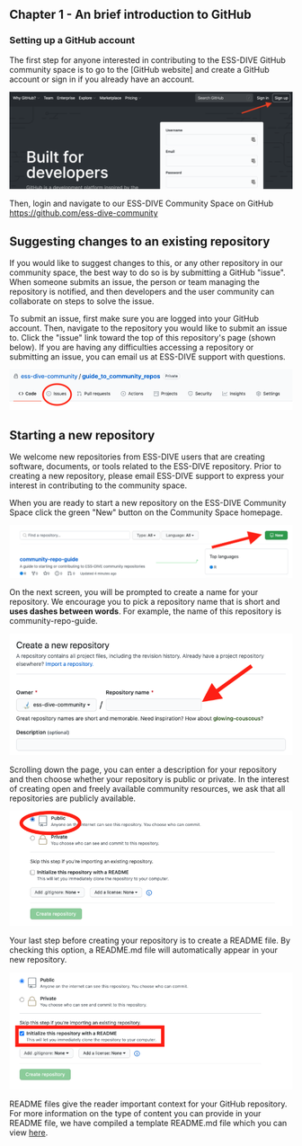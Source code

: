## Chapter 1 - An brief introduction to GitHub

### Setting up a  GitHub account  
The first step for anyone interested in contributing to the ESS-DIVE GitHub community space is to go to the [GitHub website] and create a GitHub account or sign in if you already have an account. 

![image of github signup page](images/github_signup.png)

Then, login and navigate to our ESS-DIVE Community Space on GitHub https://github.com/ess-dive-community

##  Suggesting changes to an existing repository
If you would like to suggest changes to this, or any other repository in our community space, the best way to do so is by submitting a GitHub "issue". When someone submits an issue, the person or team managing the repository is notified, and then developers and the user community can collaborate on steps to solve the issue.   

To submit an issue, first make sure you are logged into your GitHub account. Then, navigate to the repository you would like to submit an issue to. Click the "issue" link toward the top of this repository's page (shown below). If you are having any difficulties accessing a repository or submitting an issue, you can email us at ESS-DIVE support with questions.

![](images/issues_image_1.png)

## Starting a new repository
We welcome new repositories from ESS-DIVE users that are creating software, documents, or tools related to the ESS-DIVE repository. Prior to creating a new repository, please email ESS-DIVE support to express your interest in contributing to the community space.

When you are ready to start a new repository on the ESS-DIVE Community Space click the green "New" button on the Community Space homepage.

![](images/start_repo_1.png)

On the next screen, you will be prompted to create a name for your repository. We encourage you to pick a repository name that is short and **uses dashes between words**. For example, the name of this repository is community-repo-guide.

![](images/repo_name.png)

Scrolling down the page, you can enter a description for your repository and then choose whether your repository is public or private. In the interest of creating open and freely available community resources, we ask that all repositories are publicly available. 

![](images/public_repo.png)

Your last step before creating your repository is to create a README file. By checking this option, a README.md file will automatically appear in your new repository. 

![](images/initialize_with_readme.png)

README files give the reader important context for your GitHub repository. For more information on the type of content you can provide in your README file, we have compiled a template README.md file which you can view [here](template_for_README.md).